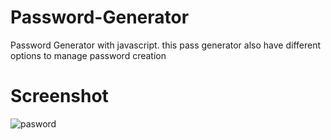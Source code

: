 # Password-Generator
Password Generator with javascript. this pass generator also have different options to manage password creation

# Screenshot
![pasword](https://github.com/Bxugur/Password-Generator/assets/103511917/60a9abaf-c67f-418e-b933-8e6e1470a35c)
